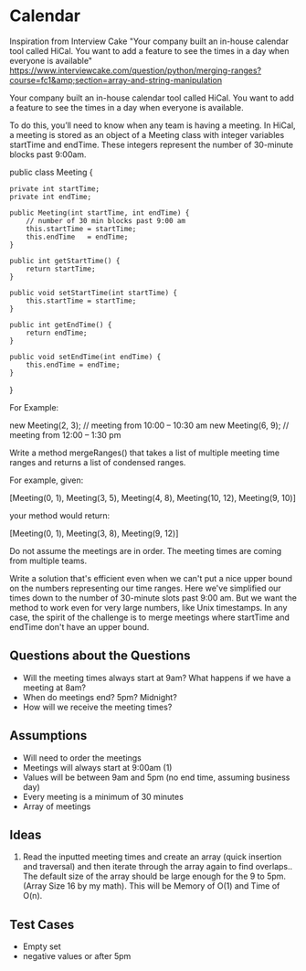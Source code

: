 # Calendar

Inspiration from Interview Cake "Your company built an in-house calendar tool called HiCal. You want to add a feature to see the times in a day when everyone is available" https://www.interviewcake.com/question/python/merging-ranges?course=fc1&amp;section=array-and-string-manipulation

Your company built an in-house calendar tool called HiCal. You want to add a feature to see the times in a day when everyone is available.

To do this, you’ll need to know when any team is having a meeting. In HiCal, a meeting is stored as an object of a Meeting class with integer variables startTime and endTime. These integers represent the number of 30-minute blocks past 9:00am.

  public class Meeting {

    private int startTime;
    private int endTime;

    public Meeting(int startTime, int endTime) {
        // number of 30 min blocks past 9:00 am
        this.startTime = startTime;
        this.endTime   = endTime;
    }

    public int getStartTime() {
        return startTime;
    }

    public void setStartTime(int startTime) {
        this.startTime = startTime;
    }

    public int getEndTime() {
        return endTime;
    }

    public void setEndTime(int endTime) {
        this.endTime = endTime;
    }
}



For Example:

new Meeting(2, 3);  // meeting from 10:00 – 10:30 am
new Meeting(6, 9);  // meeting from 12:00 – 1:30 pm


Write a method mergeRanges() that takes a list of multiple meeting time ranges and returns a list of condensed ranges.

For example, given:

  [Meeting(0, 1), Meeting(3, 5), Meeting(4, 8), Meeting(10, 12), Meeting(9, 10)]


your method would return:

  [Meeting(0, 1), Meeting(3, 8), Meeting(9, 12)]


Do not assume the meetings are in order. The meeting times are coming from multiple teams.

Write a solution that's efficient even when we can't put a nice upper bound on the numbers representing our time ranges. Here we've simplified our times down to the number of 30-minute slots past 9:00 am. But we want the method to work even for very large numbers, like Unix timestamps. In any case, the spirit of the challenge is to merge meetings where startTime and endTime don't have an upper bound.

Questions about the Questions
------------------------------------------
- Will the meeting times always start at 9am? What happens if we have a meeting at 8am? 
- When do meetings end? 5pm? Midnight?
- How will we receive the meeting times?


Assumptions
------------------------------------------
- Will need to order the meetings
- Meetings will always start at 9:00am (1) 
- Values will be between 9am and 5pm (no end time, assuming business day)
- Every meeting is a minimum of 30 minutes
- Array of meetings

Ideas 
-------------------------------------------
1. Read the inputted meeting times and create an array (quick insertion and traversal) and then iterate through the array again to find overlaps.. The default size of the array should be large enough for the 9 to 5pm. (Array Size 16 by my math). This will be Memory of O(1) and Time of O(n). 





Test Cases 
--------------------------------------------
- Empty set 
- negative values or after 5pm 



